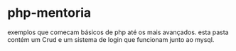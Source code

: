 # php-mentoria
exemplos que comecam básicos de php até os mais avançados.
esta pasta contém um Crud e um sistema de login que funcionam junto ao mysql. 

